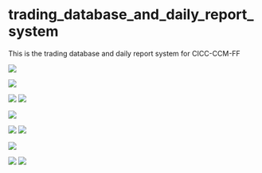 # trading_database_and_daily_report_system
This is the trading database and daily report system for CICC-CCM-FF

![](https://github.com/JennyCCDD/trading_database_and_daily_report_system/blob/master/PPT/%E5%B9%BB%E7%81%AF%E7%89%870.JPG)

![](https://github.com/JennyCCDD/trading_database_and_daily_report_system/blob/master/PPT/%E5%B9%BB%E7%81%AF%E7%89%871.JPG)

![](https://github.com/JennyCCDD/trading_database_and_daily_report_system/blob/master/PPT/%E5%B9%BB%E7%81%AF%E7%89%872.JPG)
![](https://github.com/JennyCCDD/trading_database_and_daily_report_system/blob/master/PPT/%E5%B9%BB%E7%81%AF%E7%89%873.JPG)

![](https://github.com/JennyCCDD/trading_database_and_daily_report_system/blob/master/PPT/%E5%B9%BB%E7%81%AF%E7%89%874.JPG)

![](https://github.com/JennyCCDD/trading_database_and_daily_report_system/blob/master/PPT/%E5%B9%BB%E7%81%AF%E7%89%875.JPG)
![](https://github.com/JennyCCDD/trading_database_and_daily_report_system/blob/master/PPT/%E5%B9%BB%E7%81%AF%E7%89%876.JPG)

![](https://github.com/JennyCCDD/trading_database_and_daily_report_system/blob/master/PPT/%E5%B9%BB%E7%81%AF%E7%89%877.JPG)

![](https://github.com/JennyCCDD/trading_database_and_daily_report_system/blob/master/PPT/%E5%B9%BB%E7%81%AF%E7%89%878.JPG)
![](https://github.com/JennyCCDD/trading_database_and_daily_report_system/blob/master/PPT/%E5%B9%BB%E7%81%AF%E7%89%879.JPG)
